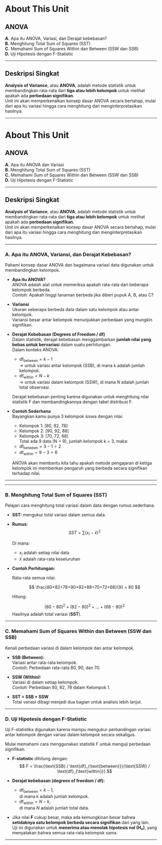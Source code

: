 # About This Unit  
## ANOVA  
**A.** Apa itu ANOVA, Variasi, dan Derajat kebebasan?  
**B.** Menghitung Total Sum of Squares (SST)  
**C.** Memahami Sum of Squares Within dan Between (SSW dan SSB)  
**D.** Uji Hipotesis dengan F-Statistic  

---

## Deskripsi Singkat

**Analysis of Variance**, atau **ANOVA**, adalah metode statistik untuk membandingkan rata-rata dari **tiga atau lebih kelompok** untuk melihat apakah ada **perbedaan signifikan**.  
Unit ini akan memperkenalkan konsep dasar ANOVA secara bertahap, mulai dari apa itu variasi hingga cara menghitung dan menginterpretasikan hasilnya.  

---

# About This Unit  
## ANOVA  
**A.** Apa itu ANOVA dan Variasi  
**B.** Menghitung Total Sum of Squares (SST)  
**C.** Memahami Sum of Squares Within dan Between (SSW dan SSB)  
**D.** Uji Hipotesis dengan F-Statistic  

---

## Deskripsi Singkat

**Analysis of Variance**, atau **ANOVA**, adalah metode statistik untuk membandingkan rata-rata dari **tiga atau lebih kelompok** untuk melihat apakah ada **perbedaan signifikan**.  
Unit ini akan memperkenalkan konsep dasar ANOVA secara bertahap, mulai dari apa itu variasi hingga cara menghitung dan menginterpretasikan hasilnya.  

---

### A. Apa itu ANOVA, Variansi, dan Derajat Kebebasan?

Pahami konsep dasar ANOVA dan bagaimana variasi data digunakan untuk membandingkan kelompok.

- **Apa itu ANOVA?**  
  ANOVA adalah alat untuk memeriksa apakah rata-rata dari beberapa kelompok berbeda.  
  *Contoh:* Apakah tinggi tanaman berbeda jika diberi pupuk A, B, atau C?

- **Variansi**  
  Ukuran seberapa berbeda data dalam satu kelompok atau antar kelompok.  
  Variansi besar antar kelompok menunjukkan perbedaan yang mungkin signifikan.

- **Derajat Kebebasan (Degrees of Freedom / df)**  
  Dalam statistik, derajat kebebasan menggambarkan **jumlah nilai yang bebas untuk bervariasi** dalam suatu perhitungan.  
  Dalam konteks ANOVA:
  - $\text{df}_{\text{between}} = k - 1$  
    → untuk variasi antar kelompok (SSB), di mana *k* adalah jumlah kelompok.  
  - $\text{df}_{\text{within}} = N - k$  
    → untuk variasi dalam kelompok (SSW), di mana *N* adalah jumlah total observasi.

  Derajat kebebasan penting karena digunakan untuk menghitung nilai statistik F dan membandingkannya dengan tabel distribusi F.

- **Contoh Sederhana**  
  Bayangkan kamu punya 3 kelompok siswa dengan nilai:  
  - Kelompok 1: [80, 82, 78]  
  - Kelompok 2: [90, 92, 88]  
  - Kelompok 3: [70, 72, 68]  
  Total ada 9 data (N = 9), jumlah kelompok k = 3, maka:  
  - $\text{df}_{\text{between}} = 3 - 1 = 2$  
  - $\text{df}_{\text{within}} = 9 - 3 = 6$

  ANOVA akan membantu kita tahu apakah metode pengajaran di ketiga kelompok ini memberikan pengaruh yang berbeda secara signifikan terhadap nilai.

---

---

### B. Menghitung Total Sum of Squares (SST)

Pelajari cara menghitung total variasi dalam data dengan rumus sederhana.

- **SST:** mengukur total variasi dalam semua data.  
- **Rumus:**  
  $$
  SST = \sum (x_i - \bar{x})^2
  $$

  Di mana:
  - $x_i$ adalah setiap nilai data
  - $\bar{x}$ adalah rata-rata keseluruhan

- **Contoh Perhitungan:**

  Rata-rata semua nilai:

  $$
  \frac{80+82+78+90+92+88+70+72+68}{9} = 80
  $$

  Hitung:

  $$
  (80-80)^2 + (82-80)^2 + \dots + (68-80)^2
  $$
  Hasilnya adalah total variasi (**SST**).

---

### C. Memahami Sum of Squares Within dan Between (SSW dan SSB)

Kenali perbedaan variasi di dalam kelompok dan antar kelompok.

- **SSB (Between):**  
  Variasi antar rata-rata kelompok.  
  *Contoh:* Perbedaan rata-rata 80, 90, dan 70.

- **SSW (Within):**  
  Variasi di dalam setiap kelompok.  
  *Contoh:* Perbedaan 80, 82, 78 dalam Kelompok 1.

- **SST = SSB + SSW**  
  Total variasi dibagi menjadi dua bagian untuk analisis lebih lanjut.

---

### D. Uji Hipotesis dengan F-Statistic
Uji F-statistika digunakan karena mampu mengukur perbandingan variasi antar kelompok dengan variasi dalam kelompok secara sekaligus.

Mulai memahami cara menggunakan statistik F untuk menguji perbedaan signifikan.

- **F-statistic** dihitung dengan:  
  $$
  F = \frac{\text{SSB} / \text{df}_{\text{between}}}{\text{SSW} / \text{df}_{\text{within}}}
  $$

- **Derajat kebebasan (degrees of freedom / df):**  
  - $\text{df}_{\text{between}} = k - 1$,  
    di mana *k* adalah jumlah kelompok.  
  - $\text{df}_{\text{within}} = N - k$,  
    di mana *N* adalah jumlah total data.

- Jika nilai **F** cukup besar, maka ada kemungkinan besar bahwa **setidaknya satu kelompok berbeda secara signifikan** dari yang lain.  
  Uji ini digunakan untuk **menerima atau menolak hipotesis nol (H₀)**, yang menyatakan bahwa semua rata-rata kelompok sama.

---
